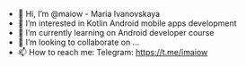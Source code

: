 - 👋 Hi, I’m @maiow - Maria Ivanovskaya
- 👀 I’m interested in Kotlin Android mobile apps development
- 🌱 I’m currently learning on Android developer course
- 💞️ I’m looking to collaborate on ...
- 📫 How to reach me: Telegram: https://t.me/imaiow

<!---
maiow/maiow is a ✨ special ✨ repository because its `README.md` (this file) appears on your GitHub profile.
You can click the Preview link to take a look at your changes.
--->
